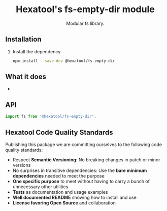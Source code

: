 <h1 align="center">
  Hexatool's fs-empty-dir module 
</h1>

<p align="center">
  Modular fs library.
</p>

## Installation

1. Install the dependency
   ```bash
   npm install --save-dev @hexatool/fs-empty-dir
   ```

## What it does

- 

## API

```typescript
import fs from '@hexatool/fs-empty-dir';
```

## Hexatool Code Quality Standards

Publishing this package we are committing ourselves to the following code quality standards:

- Respect **Semantic Versioning**: No breaking changes in patch or minor versions
- No surprises in transitive dependencies: Use the **bare minimum dependencies** needed to meet the purpose
- **One specific purpose** to meet without having to carry a bunch of unnecessary other utilities
- **Tests** as documentation and usage examples
- **Well documented README** showing how to install and use
- **License favoring Open Source** and collaboration
